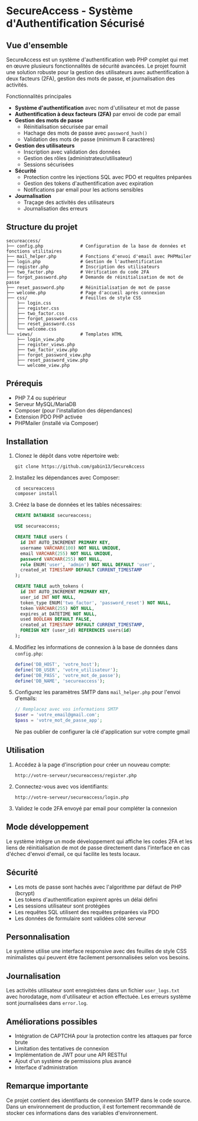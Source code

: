 # SecureAccess - Système d'Authentification Sécurisé

## Vue d'ensemble

SecureAccess est un système d'authentification web PHP complet qui met en œuvre plusieurs fonctionnalités de sécurité avancées. Le projet fournit une solution robuste pour la gestion des utilisateurs avec authentification à deux facteurs (2FA), gestion des mots de passe, et journalisation des activités.

Fonctionnalités principales

- **Système d'authentification** avec nom d'utilisateur et mot de passe
- **Authentification à deux facteurs (2FA)** par envoi de code par email
- **Gestion des mots de passe**
  - Réinitialisation sécurisée par email
  - Hachage des mots de passe avec `password_hash()`
  - Validation des mots de passe (minimum 8 caractères)
- **Gestion des utilisateurs**
  - Inscription avec validation des données
  - Gestion des rôles (administrateur/utilisateur)
  - Sessions sécurisées
- **Sécurité**
  - Protection contre les injections SQL avec PDO et requêtes préparées
  - Gestion des tokens d'authentification avec expiration
  - Notifications par email pour les actions sensibles
- **Journalisation**
  - Traçage des activités des utilisateurs
  - Journalisation des erreurs

## Structure du projet

```
secureaccess/
├── config.php              # Configuration de la base de données et fonctions utilitaires
├── mail_helper.php         # Fonctions d'envoi d'email avec PHPMailer
├── login.php               # Gestion de l'authentification
├── register.php            # Inscription des utilisateurs
├── two_factor.php          # Vérification du code 2FA
├── forgot_password.php     # Demande de réinitialisation de mot de passe
├── reset_password.php      # Réinitialisation de mot de passe
├── welcome.php             # Page d'accueil après connexion
├── css/                    # Feuilles de style CSS
│   ├── login.css
│   ├── register.css
│   ├── two_factor.css
│   ├── forgot_password.css
│   ├── reset_password.css
│   └── welcome.css
└── views/                  # Templates HTML
    ├── login_view.php
    ├── register_views.php
    ├── two_factor_view.php
    ├── forgot_password_view.php
    ├── reset_password_view.php
    └── welcome_view.php
```

## Prérequis

- PHP 7.4 ou supérieur
- Serveur MySQL/MariaDB
- Composer (pour l'installation des dépendances)
- Extension PDO PHP activée
- PHPMailer (installé via Composer)

## Installation

1. Clonez le dépôt dans votre répertoire web:
   ```
   git clone https://github.com/gabin13/SecureAccess
   ```

2. Installez les dépendances avec Composer:
   ```
   cd secureaccess
   composer install
   ```

3. Créez la base de données et les tables nécessaires:
   ```sql
   CREATE DATABASE secureaccess;
   
   USE secureaccess;
   
   CREATE TABLE users (
     id INT AUTO_INCREMENT PRIMARY KEY,
     username VARCHAR(100) NOT NULL UNIQUE,
     email VARCHAR(255) NOT NULL UNIQUE,
     password VARCHAR(255) NOT NULL,
     role ENUM('user', 'admin') NOT NULL DEFAULT 'user',
     created_at TIMESTAMP DEFAULT CURRENT_TIMESTAMP
   );
   
   CREATE TABLE auth_tokens (
     id INT AUTO_INCREMENT PRIMARY KEY,
     user_id INT NOT NULL,
     token_type ENUM('two_factor', 'password_reset') NOT NULL,
     token VARCHAR(255) NOT NULL,
     expires_at DATETIME NOT NULL,
     used BOOLEAN DEFAULT FALSE,
     created_at TIMESTAMP DEFAULT CURRENT_TIMESTAMP,
     FOREIGN KEY (user_id) REFERENCES users(id)
   );
   ```

4. Modifiez les informations de connexion à la base de données dans `config.php`:
   ```php
   define('DB_HOST', 'votre_host');
   define('DB_USER', 'votre_utilisateur');
   define('DB_PASS', 'votre_mot_de_passe');
   define('DB_NAME', 'secureaccess');
   ```

5. Configurez les paramètres SMTP dans `mail_helper.php` pour l'envoi d'emails:
   ```php
   // Remplacez avec vos informations SMTP
   $user = 'votre_email@gmail.com';
   $pass = 'votre_mot_de_passe_app';
   ```
   Ne pas oublier de configurer la clé d'application sur votre compte gmail

## Utilisation

1. Accédez à la page d'inscription pour créer un nouveau compte:
   ```
   http://votre-serveur/secureaccess/register.php
   ```

2. Connectez-vous avec vos identifiants:
   ```
   http://votre-serveur/secureaccess/login.php
   ```

3. Validez le code 2FA envoyé par email pour compléter la connexion

## Mode développement

Le système intègre un mode développement qui affiche les codes 2FA et les liens de réinitialisation de mot de passe directement dans l'interface en cas d'échec d'envoi d'email, ce qui facilite les tests locaux.

## Sécurité

- Les mots de passe sont hachés avec l'algorithme par défaut de PHP (bcrypt)
- Les tokens d'authentification expirent après un délai défini
- Les sessions utilisateur sont protégées
- Les requêtes SQL utilisent des requêtes préparées via PDO
- Les données de formulaire sont validées côté serveur

## Personnalisation

Le système utilise une interface responsive avec des feuilles de style CSS minimalistes qui peuvent être facilement personnalisées selon vos besoins.

## Journalisation

Les activités utilisateur sont enregistrées dans un fichier `user_logs.txt` avec horodatage, nom d'utilisateur et action effectuée. Les erreurs système sont journalisées dans `error.log`.

## Améliorations possibles

- Intégration de CAPTCHA pour la protection contre les attaques par force brute
- Limitation des tentatives de connexion
- Implémentation de JWT pour une API RESTful
- Ajout d'un système de permissions plus avancé
- Interface d'administration

## Remarque importante

Ce projet contient des identifiants de connexion SMTP dans le code source. Dans un environnement de production, il est fortement recommandé de stocker ces informations dans des variables d'environnement.
